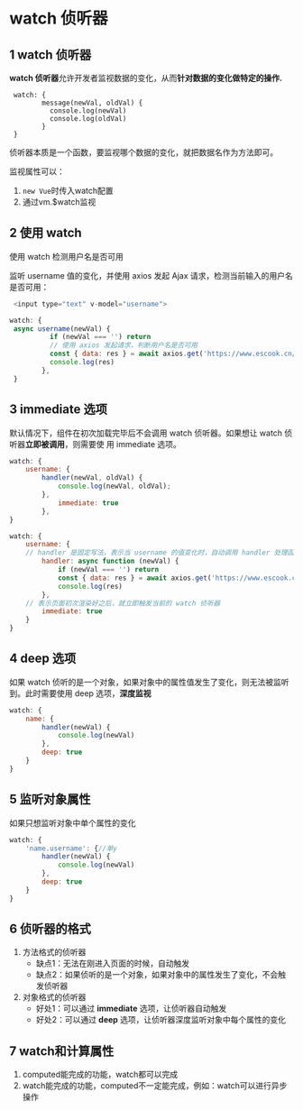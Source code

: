 # watch 侦听器

## 1 watch 侦听器

**watch 侦听器**允许开发者监视数据的变化，从而**针对数据的变化做特定的操作.**

```vue
 watch: {
        message(newVal, oldVal) {
          console.log(newVal)
          console.log(oldVal)
        }
 }
```

侦听器本质是一个函数，要监视哪个数据的变化，就把数据名作为方法即可。

监视属性可以：

1. `new Vue`时传入watch配置
2. 通过vm.$watch监视

## 2 使用 watch 

使用 watch 检测用户名是否可用

监听 username 值的变化，并使用 axios 发起 Ajax 请求，检测当前输入的用户名是否可用：

```js
 <input type="text" v-model="username">

watch: {
 async username(newVal) {
          if (newVal === '') return
          // 使用 axios 发起请求，判断用户名是否可用
          const { data: res } = await axios.get('https://www.escook.cn/api/finduser/' + newVal)
          console.log(res)
        },
 }
```

## 3 immediate 选项

默认情况下，组件在初次加载完毕后不会调用 watch 侦听器。如果想让 watch 侦听器**立即被调用**，则需要使 用 immediate 选项。

```js
watch: {       
    username: {
        handler(newVal, oldVal) {
            console.log(newVal, oldVal);
        },
            immediate: true
        },
}

watch: {
    username: {
    // handler 是固定写法，表示当 username 的值变化时，自动调用 handler 处理函数
        handler: async function (newVal) {
            if (newVal === '') return
            const { data: res } = await axios.get('https://www.escook.cn/api/finduser/' + newVal)
            console.log(res)
        },
    // 表示页面初次渲染好之后，就立即触发当前的 watch 侦听器
    	immediate: true
    }
}

```

## 4  deep 选项

如果 watch 侦听的是一个对象，如果对象中的属性值发生了变化，则无法被监听到。此时需要使用 deep 选项，**深度监视**

```js
watch: {
    name: {
        handler(newVal) {
       		console.log(newVal)
        },
    	deep: true
    }
}
```

## 5 监听对象属性

如果只想监听对象中单个属性的变化

```js
watch: {
    'name.username': {//单y
        handler(newVal) {
        	console.log(newVal)
        },
        deep: true
    }
}
```

## 6 侦听器的格式

1. 方法格式的侦听器
   + 缺点1：无法在刚进入页面的时候，自动触发
   + 缺点2：如果侦听的是一个对象，如果对象中的属性发生了变化，不会触发侦听器
2. 对象格式的侦听器
   + 好处1：可以通过 **immediate** 选项，让侦听器自动触发
   + 好处2：可以通过 **deep** 选项，让侦听器深度监听对象中每个属性的变化

## 7 watch和计算属性

1. computed能完成的功能，watch都可以完成
2. watch能完成的功能，computed不一定能完成，例如：watch可以进行异步操作
